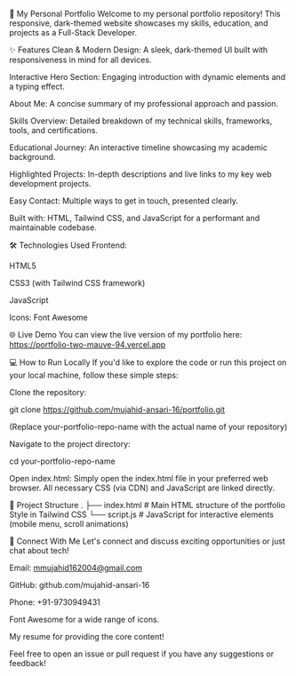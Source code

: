 🚀 My Personal Portfolio
Welcome to my personal portfolio repository! This responsive, dark-themed website showcases my skills, education, and projects as a Full-Stack Developer.

✨ Features
Clean & Modern Design: A sleek, dark-themed UI built with responsiveness in mind for all devices.

Interactive Hero Section: Engaging introduction with dynamic elements and a typing effect.

About Me: A concise summary of my professional approach and passion.

Skills Overview: Detailed breakdown of my technical skills, frameworks, tools, and certifications.

Educational Journey: An interactive timeline showcasing my academic background.

Highlighted Projects: In-depth descriptions and live links to my key web development projects.

Easy Contact: Multiple ways to get in touch, presented clearly.

Built with: HTML, Tailwind CSS, and JavaScript for a performant and maintainable codebase.

🛠️ Technologies Used
Frontend:

HTML5

CSS3 (with Tailwind CSS framework)

JavaScript

Icons: Font Awesome

🌐 Live Demo
You can view the live version of my portfolio here:
https://portfolio-two-mauve-94.vercel.app

💻 How to Run Locally
If you'd like to explore the code or run this project on your local machine, follow these simple steps:

Clone the repository:

git clone https://github.com/mujahid-ansari-16/portfolio.git

(Replace your-portfolio-repo-name with the actual name of your repository)

Navigate to the project directory:

cd your-portfolio-repo-name

Open index.html:
Simply open the index.html file in your preferred web browser. All necessary CSS (via CDN) and JavaScript are linked directly.

📂 Project Structure
.
├── index.html          # Main HTML structure of the portfolio Style in Tailwind CSS
└── script.js           # JavaScript for interactive elements (mobile menu, scroll animations)

🤝 Connect With Me
Let's connect and discuss exciting opportunities or just chat about tech!

Email: mmujahid162004@gmail.com

GitHub: github.com/mujahid-ansari-16

Phone: +91-9730949431


Font Awesome for a wide range of icons.

My resume for providing the core content!

Feel free to open an issue or pull request if you have any suggestions or feedback!
